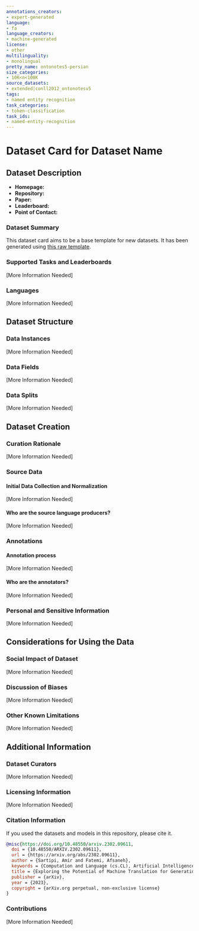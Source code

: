 ```yaml
---
annotations_creators:
- expert-generated
language:
- fa
language_creators:
- machine-generated
license:
- other
multilinguality:
- monolingual
pretty_name: ontonotes5-persian
size_categories:
- 10K<n<100K
source_datasets:
- extended|conll2012_ontonotesv5
tags:
- named entity recognition
task_categories:
- token-classification
task_ids:
- named-entity-recognition
---
```

# Dataset Card for Dataset Name

## Dataset Description

- **Homepage:** 
- **Repository:** 
- **Paper:** 
- **Leaderboard:** 
- **Point of Contact:** 

### Dataset Summary

This dataset card aims to be a base template for new datasets. It has been generated using [this raw template](https://github.com/huggingface/huggingface_hub/blob/main/src/huggingface_hub/templates/datasetcard_template.md?plain=1).

### Supported Tasks and Leaderboards

[More Information Needed]

### Languages

[More Information Needed]

## Dataset Structure

### Data Instances

[More Information Needed]

### Data Fields

[More Information Needed]

### Data Splits

[More Information Needed]

## Dataset Creation

### Curation Rationale

[More Information Needed]

### Source Data

#### Initial Data Collection and Normalization

[More Information Needed]

#### Who are the source language producers?

[More Information Needed]

### Annotations

#### Annotation process

[More Information Needed]

#### Who are the annotators?

[More Information Needed]

### Personal and Sensitive Information

[More Information Needed]

## Considerations for Using the Data

### Social Impact of Dataset

[More Information Needed]

### Discussion of Biases

[More Information Needed]

### Other Known Limitations

[More Information Needed]

## Additional Information

### Dataset Curators

[More Information Needed]

### Licensing Information

[More Information Needed]

### Citation Information

If you used the datasets and models in this repository, please cite it.

```bibtex
@misc{https://doi.org/10.48550/arxiv.2302.09611,
  doi = {10.48550/ARXIV.2302.09611},
  url = {https://arxiv.org/abs/2302.09611},
  author = {Sartipi, Amir and Fatemi, Afsaneh},
  keywords = {Computation and Language (cs.CL), Artificial Intelligence (cs.AI), FOS: Computer and information sciences, FOS: Computer and information sciences},
  title = {Exploring the Potential of Machine Translation for Generating Named Entity Datasets: A Case Study between Persian and English},
  publisher = {arXiv},
  year = {2023},
  copyright = {arXiv.org perpetual, non-exclusive license}
}
```

### Contributions

[More Information Needed]
